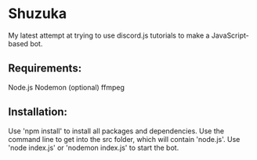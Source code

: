 # Shuzuka
My latest attempt at trying to use discord.js tutorials to make a JavaScript-based bot.

## Requirements:
Node.js
Nodemon (optional)
ffmpeg

## Installation:
Use 'npm install' to install all packages and dependencies.
Use the command line to get into the src folder, which will contain 'node.js'.
Use 'node index.js' or 'nodemon index.js' to start the bot.
